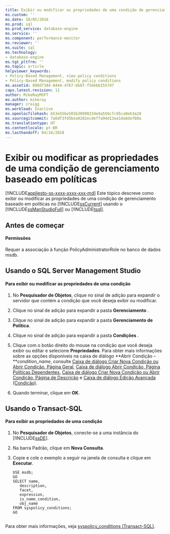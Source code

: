 ```yaml
---
title: Exibir ou modificar as propriedades de uma condição de gerenciamento baseado em políticas | Microsoft Docs
ms.custom: ''
ms.date: 10/05/2016
ms.prod: sql
ms.prod_service: database-engine
ms.service: ''
ms.component: performance-monitor
ms.reviewer: ''
ms.suite: sql
ms.technology:
- database-engine
ms.tgt_pltfrm: ''
ms.topic: article
helpviewer_keywords:
- Policy-Based Management, view policy conditions
- Policy-Based Management, modify policy conditions
ms.assetid: 890d7384-8444-4767-bb6f-f5debb155747
caps.latest.revision: 11
author: MikeRayMSFT
ms.author: mikeray
manager: craigg
ms.workload: Inactive
ms.openlocfilehash: b53e55be503b30990234e9a556cfc95ca0eb3a28
ms.sourcegitcommit: 7a6df3fd5bea9282ecdeffa94d13ea1da6def80a
ms.translationtype: HT
ms.contentlocale: pt-BR
ms.lasthandoff: 04/16/2018
---
```

# <a name="view-or-modify-the-properties-of-a-policy-based-management-condition"></a>Exibir ou modificar as propriedades de uma condição de gerenciamento baseado em políticas
[!INCLUDE[appliesto-ss-xxxx-xxxx-xxx-md](../../includes/appliesto-ss-xxxx-xxxx-xxx-md.md)]
  Este tópico descreve como exibir ou modificar as propriedades de uma condição de gerenciamento baseado em políticas no [!INCLUDE[ssCurrent](../../includes/sscurrent-md.md)] usando o [!INCLUDE[ssManStudioFull](../../includes/ssmanstudiofull-md.md)] ou [!INCLUDE[tsql](../../includes/tsql-md.md)].  
  

  
##  <a name="BeforeYouBegin"></a> Antes de começar  
  

  
####  <a name="Permissions"></a> Permissões  
 Requer a associação à função PolicyAdministratorRole no banco de dados msdb.  
  
##  <a name="SSMSProcedure"></a> Usando o SQL Server Management Studio  
  
#### <a name="to-view-or-modify-a-conditions-properties"></a>Para exibir ou modificar as propriedades de uma condição  
  
1.  No **Pesquisador de Objetos**, clique no sinal de adição para expandir o servidor que contém a condição que você deseja exibir ou modificar.  
  
2.  Clique no sinal de adição para expandir a pasta **Gerenciamento** .  
  
3.  Clique no sinal de adição para expandir a pasta **Gerenciamento de Política**.  
  
4.  Clique no sinal de adição para expandir a pasta **Condições** .  
  
5.  Clique com o botão direito do mouse na condição que você deseja exibir ou editar e selecione **Propriedades**. Para obter mais informações sobre as opções disponíveis na caixa de diálogo **Abrir Condição –***condition_name*, consulte [Caixa de diálogo Criar Nova Condição ou Abrir Condição, Página Geral](../../relational-databases/policy-based-management/create-new-condition-or-open-condition-dialog-box-general-page.md), [Caixa de diálogo Abrir Condição, Página Políticas Dependentes](../../relational-databases/policy-based-management/open-condition-dialog-box-dependent-policies-page.md), [Caixa de diálogo Criar Nova Condição ou Abrir Condição, Página de Descrição](../../relational-databases/policy-based-management/create-new-condition-or-open-condition-dialog-box-description-page.md) e [Caixa de diálogo Edição Avançada &#40;Condição&#41;](../../relational-databases/policy-based-management/advanced-edit-condition-dialog-box.md).  
  
6.  Quando terminar, clique em **OK**.  
  
##  <a name="TsqlProcedure"></a> Usando o Transact-SQL  
  
#### <a name="to-view-a-conditions-properties"></a>Para exibir as propriedades de uma condição  
  
1.  No **Pesquisador de Objetos**, conecte-se a uma instância do [!INCLUDE[ssDE](../../includes/ssde-md.md)].  
  
2.  Na barra Padrão, clique em **Nova Consulta**.  
  
3.  Copie e cole o exemplo a seguir na janela de consulta e clique em **Executar**.  
  
    ```  
    USE msdb;  
    GO  
    SELECT name,  
       description,  
       facet,  
       expression,  
       is_name_condition,  
       obj_name  
    FROM syspolicy_conditions;  
    GO  
  
    ```  
  
 Para obter mais informações, veja [syspolicy_conditions &#40;Transact-SQL&#41;](../../relational-databases/system-catalog-views/syspolicy-conditions-transact-sql.md).  
  
  
